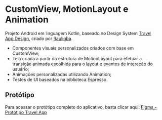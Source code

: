 # CustomView, MotionLayout e Animation 
Projeto Android em linguagem Kotlin, baseado no Design System [Travel App Design](https://www.figma.com/community/file/1042793245557377805), criado por [Rauliqba](https://www.figma.com/@rauliqbal). 
- Componentes visuais personalizados criados com base em CustomView;
- Tela criada a partir da estrutura de MotionLayout para efetuar a transição animada escolhida para o layout e eventos de interação do usuário;
- Animações personalizadas utilizando Animation; 
- Testes de UI baseados na biblioteca Espresso.

## Protótipo

 Para acessar o protótipo completo do aplicativo, basta clicar aqui: [Figma - Protótipo Travel App](https://www.figma.com/proto/6KAwY5FY2Obu80IBRmkHRR/Travel-App-Design-(Community)?node-id=1%3A6&scaling=scale-down&page-id=0%3A1&starting-point-node-id=1%3A6)
